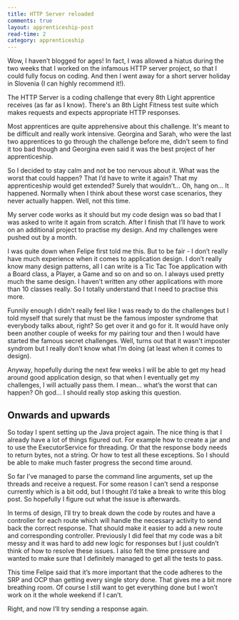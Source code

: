 ```yaml
---
title: HTTP Server reloaded 
comments: true
layout: apprenticeship-post
read-time: 2
category: apprenticeship
---
```


Wow, I haven’t blogged for ages! In fact, I was allowed a hiatus during the two weeks that I worked on the infamous HTTP server project, so that I could fully focus on coding. And then I went away for a short server holiday in Slovenia (I can highly recommend it!).

<!--break-->

The HTTP Server is a coding challenge that every 8th Light apprentice receives (as far as I know). There's an 8th Light Fitness test suite which makes requests and expects appropriate HTTP responses. 

Most apprentices are quite apprehensive about this challenge. It's meant to be difficult and really work intensive. Georgina and Sarah, who were the last two apprentices to go through the challenge before me, didn’t seem to find it too bad though and Georgina even said it was the best project of her apprenticeship.

So I decided to stay calm and not be too nervous about it. What was the worst that could happen? That I’d have to write it again? That my apprenticeship would get extended? Surely that wouldn’t… Oh, hang on… It happened. Normally when I think about these worst case scenarios, they never actually happen. Well, not this time.

My server code works as it should but my code design was so bad that I was asked to write it again from scratch. After I finish that I’ll have to work on an additional project to practise my design. And my challenges were pushed out by a month. 

I was quite down when Felipe first told me this. But to be fair - I don’t really have much experience when it comes to application design. I don’t really know many design patterns, all I can write is a Tic Tac Toe application with a Board class, a Player, a Game and so on and so on. I always used pretty much the same design. I haven’t written any other applications with more than 10 classes really. So I totally understand that I need to practise this more.

Funnily enough I didn't really feel like I was ready to do the challenges but I told myself that surely that must be the famous imposter syndrome that everybody talks about, right? So get over it and go for it. It would have only been another couple of weeks for my pairing tour and then I would have started the famous secret challenges. Well, turns out that it wasn't imposter syndrom but I really don’t know what I’m doing (at least when it comes to design).

Anyway, hopefully during the next few weeks I will be able to get my head around good application design, so that when I eventually get my challenges, I will actually pass them. I mean… what’s the worst that can happen? Oh god… I should really stop asking this question.

## Onwards and upwards

So today I spent setting up the Java project again. The nice thing is that I already have a lot of things figured out. For example how to create a jar and to use the ExecutorService for threading. Or that the response body needs to return bytes, not a string. Or how to test all these exceptions. So I should be able to make much faster progress the second time around.

So far I’ve managed to parse the command line arguments, set up the threads and receive a request. For some reason I can’t send a response currently which is a bit odd, but I thought I’d take a break to write this blog post. So hopefully I figure out what the issue is afterwards.

In terms of design, I’ll try to break down the code by routes and have a controller for each route which will handle the necessary activity to send back the correct response. That should make it easier to add a new route and corresponding controller. Previously I did feel that my code was a bit messy and it was hard to add new logic for responses but I just couldn’t think of how to resolve these issues. I also felt the time pressure and wanted to make sure that I definitely managed to get all the tests to pass.

This time Felipe said that it’s more important that the code adheres to the SRP and OCP than getting every single story done. That gives me a bit more breathing room. Of course I still want to get everything done but I won’t work on it the whole weekend if I can’t.

Right, and now I’ll try sending a response again.